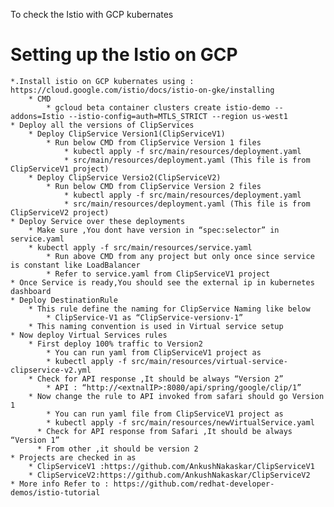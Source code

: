 
To check the Istio with GCP kubernates 

# Setting up the Istio on GCP  #

    *.Install istio on GCP kubernates using : https://cloud.google.com/istio/docs/istio-on-gke/installing
        * CMD
            * gcloud beta container clusters create istio-demo --addons=Istio --istio-config=auth=MTLS_STRICT --region us-west1
    * Deploy all the versions of ClipServices
        * Deploy ClipService Version1(ClipServiceV1)
            * Run below CMD from ClipService Version 1 files
                * kubectl apply -f src/main/resources/deployment.yaml  
                * src/main/resources/deployment.yaml (This file is from ClipServiceV1 project)
        * Deploy ClipService Versio2(ClipServiceV2)
            * Run below CMD from ClipService Version 2 files
                * kubectl apply -f src/main/resources/deployment.yaml  
                * src/main/resources/deployment.yaml (This file is from ClipServiceV2 project)
    * Deploy Service over these deployments 
        * Make sure ,You dont have version in “spec:selector” in service.yaml
        * kubectl apply -f src/main/resources/service.yaml
            * Run above CMD from any project but only once since service is constant like LoadBalancer
            * Refer to service.yaml from ClipServiceV1 project
    * Once Service is ready,You should see the external ip in kubernetes dashboard
    * Deploy DestinationRule
        * This rule define the naming for ClipService Naming like below
            * ClipService-V1 as “ClipService-versionv-1”
        * This naming convention is used in Virtual service setup
    * Now deploy Virtual Services rules
        * First deploy 100% traffic to Version2
            * You can run yaml from ClipServiceV1 project as 
            * kubectl apply -f src/main/resources/virtual-service-clipservice-v2.yml
        * Check for API response ,It should be always “Version 2”
            * API : “http://<extnalIP>:8080/api/spring/google/clip/1”
        * Now change the rule to API invoked from safari should go Version 1
            * You can run yaml file from ClipServiceV1 project as
            * kubectl apply -f src/main/resources/newVirtualService.yaml
          * Check for API response from Safari ,It should be always “Version 1”
          * From other ,it should be version 2
    * Projects are checked in as 
        * ClipServiceV1 :https://github.com/AnkushNakaskar/ClipServiceV1
        * ClipServiceV2:https://github.com/AnkushNakaskar/ClipServiceV2
    * More info Refer to : https://github.com/redhat-developer-demos/istio-tutorial

~~~~__~~~~
